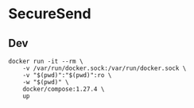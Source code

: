 # SecureSend

## Dev
```shell
docker run -it --rm \
    -v /var/run/docker.sock:/var/run/docker.sock \
    -v "$(pwd)":"$(pwd)":ro \
    -w "$(pwd)" \
    docker/compose:1.27.4 \
    up
```
